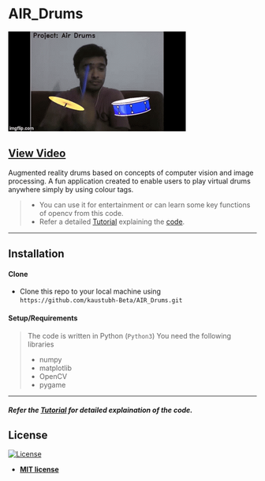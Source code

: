# AIR_Drums 

![Recordit GIF](Images/play_drums.gif) 
## [View Video](https://www.youtube.com/watch?v=vsIh6W8XdUE)

Augmented reality drums based on concepts of computer vision and image processing. 
A fun application created to enable users to play virtual drums anywhere simply by using
colour tags.

>- You can use it for entertainment or can learn some key functions of opencv from this code. 
>- Refer a detailed [Tutorial](Tutorial.md) explaining the [code](Air_Drums.py).

---



## Installation

#### Clone

- Clone this repo to your local machine using `https://github.com/kaustubh-Beta/AIR_Drums.git`

#### Setup/Requirements

> The code is written in Python (`Python3`)
> You need the following libraries
> - numpy
> - matplotlib
> - OpenCV
> - pygame

---

##### Refer the [Tutorial](Tutorial.md) for detailed explaination of the code.



## License

[![License](http://img.shields.io/:license-mit-blue.svg?style=flat-square)](http://badges.mit-license.org)

- **[MIT license](http://opensource.org/licenses/mit-license.php)**
